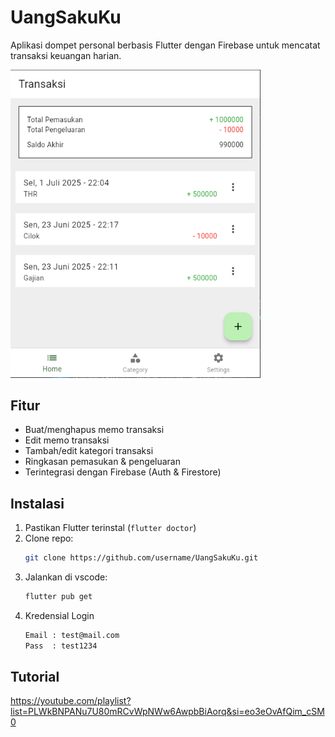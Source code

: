 # UangSakuKu

Aplikasi dompet personal berbasis Flutter dengan Firebase untuk mencatat transaksi keuangan harian.

<img src="screenshot/home_1.png" style="max-width: 400px; ">

## Fitur

- Buat/menghapus memo transaksi
- Edit memo transaksi
- Tambah/edit kategori transaksi
- Ringkasan pemasukan & pengeluaran
- Terintegrasi dengan Firebase (Auth & Firestore)

## Instalasi

1. Pastikan Flutter terinstal (`flutter doctor`)
2. Clone repo:
   ```bash
   git clone https://github.com/username/UangSakuKu.git
   ```
3. Jalankan di vscode:
   ```bash
   flutter pub get
   ```
4. Kredensial Login
   ```bash
   Email : test@mail.com
   Pass  : test1234
   ```

## Tutorial

https://youtube.com/playlist?list=PLWkBNPANu7U80mRCvWpNWw6AwpbBiAorq&si=eo3eOvAfQim_cSM0
